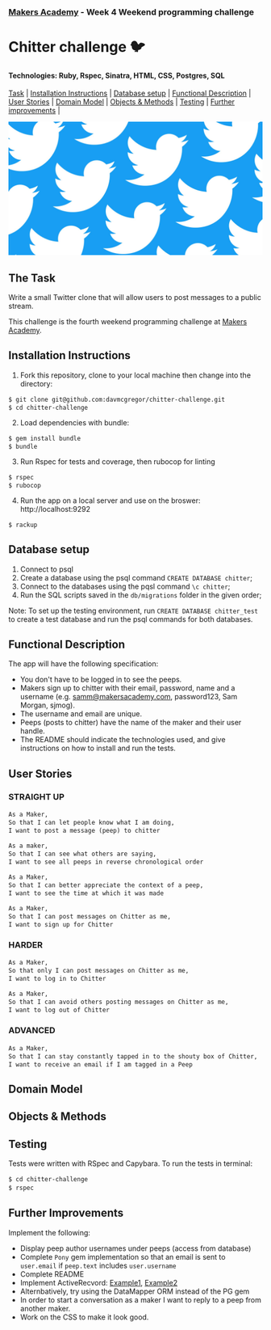### [Makers Academy](http://www.makersacademy.com) - Week 4 Weekend programming challenge 

# Chitter challenge 🐦

#### Technologies: Ruby, Rspec, Sinatra, HTML, CSS, Postgres, SQL

[Task](#Task) | [Installation Instructions](#Installation) | [Database setup](#Database) | [Functional Description](#Functional_Description) | [User Stories](#User_Stories) | [Domain Model](#Domain_Model) | [Objects & Methods](#Objects_&_Methods) | [Testing](#Testing) | [Further improvements](#Further_Improvements) |

![chitter](chitter.jpg)

## <a name="Task">The Task</a>

Write a small Twitter clone that will allow users to post messages to a public stream.

This challenge is the fourth weekend programming challenge at [Makers Academy](https://github.com/makersacademy).

## <a name="Installation">Installation Instructions</a>


1. Fork this repository, clone to your local machine then change into the directory:
```
$ git clone git@github.com:davmcgregor/chitter-challenge.git
$ cd chitter-challenge
```
2. Load dependencies with bundle:
```
$ gem install bundle
$ bundle
```
3. Run Rspec for tests and coverage, then rubocop for linting
```
$ rspec
$ rubocop
```
4. Run the app on a local server and use on the broswer: http://localhost:9292

```Shell
$ rackup
```

## <a name="Database">Database setup</a>

1. Connect to psql
2. Create a database using the psql command `CREATE DATABASE chitter`;
3. Connect to the databases using the pqsl command `\c chitter`;
4. Run the SQL scripts saved in the `db/migrations` folder in the given order;

Note: To set up the testing environment, run `CREATE DATABASE chitter_test` to create a test database and run the psql commands for both databases.

## <a name="Functional_Description">Functional Description</a>

The app will have the following specification:

* You don't have to be logged in to see the peeps.
* Makers sign up to chitter with their email, password, name and a username (e.g. samm@makersacademy.com, password123, Sam Morgan, sjmog).
* The username and email are unique.
* Peeps (posts to chitter) have the name of the maker and their user handle.
* The README should indicate the technologies used, and give instructions on how to install and run the tests.

## <a name="User_Stories">User Stories</a>

### STRAIGHT UP
```
As a Maker,
So that I can let people know what I am doing,  
I want to post a message (peep) to chitter
```
```
As a maker,
So that I can see what others are saying,  
I want to see all peeps in reverse chronological order
```
```
As a Maker,
So that I can better appreciate the context of a peep,
I want to see the time at which it was made
```
```
As a Maker,
So that I can post messages on Chitter as me,
I want to sign up for Chitter
```

### HARDER
```
As a Maker,
So that only I can post messages on Chitter as me,
I want to log in to Chitter
```
```
As a Maker,
So that I can avoid others posting messages on Chitter as me,
I want to log out of Chitter
```

### ADVANCED
```
As a Maker,
So that I can stay constantly tapped in to the shouty box of Chitter,
I want to receive an email if I am tagged in a Peep
```

## <a name="Domain_Model">Domain Model</a>

## <a name="Objects_&_Methods">Objects & Methods</a>

## <a name="Testing">Testing</a>

Tests were written with RSpec and Capybara. To run the tests in terminal: 

```bash
$ cd chitter-challenge
$ rspec
```

## <a name="Further_Improvements">Further Improvements</a>

Implement the following: 
* Display peep author usernames under peeps (access from database)
* Complete `Pony` gem implementation so that an email is sent to `user.email` if `peep.text` includes `user.username`
* Complete README
* Implement ActiveRecvord: [Example1](https://github.com/richardpattinson/chitter-challenge), [Example2](https://github.com/Kefuri/ActiveRecord_Practice)
* Alternbatively, try using the DataMapper ORM instead of the PG gem
* In order to start a conversation as a maker I want to reply to a peep from another maker.
* Work on the CSS to make it look good.
